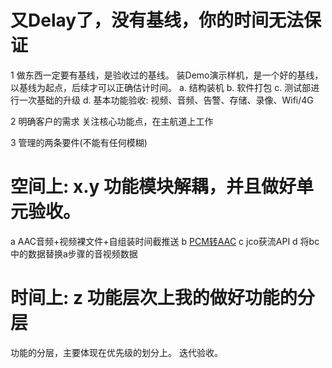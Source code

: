 # 又Delay了，没有基线，你的时间无法保证

1 做东西一定要有基线，是验收过的基线。
  装Demo演示样机，是一个好的基线，以基线为起点，后续才可以正确估计时间。
  a. 结构装机
  b. 软件打包
  c. 测试部进行一次基础的升级
  d. 基本功能验收: 视频、音频、告警、存储、录像、Wifi/4G

2 明确客户的需求
  关注核心功能点，在主航道上工作

3 管理的两条要件(不能有任何模糊)

# 空间上: x.y 功能模块解耦，并且做好单元验收。

a AAC音频+视频裸文件+自组装时间截推送
b [PCM转AAC](https://blog.csdn.net/weiyuefei/article/details/70882504)
c jco获流API
d 将bc中的数据替换a步骤的音视频数据

# 时间上: z 功能层次上我的做好功能的分层

功能的分层，主要体现在优先级的划分上。
迭代验收。

